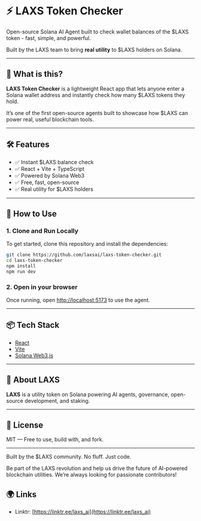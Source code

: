 # ⚡️ LAXS Token Checker

Open-source Solana AI Agent built to check wallet balances of the $LAXS token - fast, simple, and powerful.

Built by the LAXS team to bring **real utility** to $LAXS holders on Solana.

---

## 🤖 What is this?

**LAXS Token Checker** is a lightweight React app that lets anyone enter a Solana wallet address and instantly check how many $LAXS tokens they hold.

It’s one of the first open-source agents built to showcase how $LAXS can power real, useful blockchain tools.

---

## 🛠️ Features

- ✅ Instant $LAXS balance check
- ✅ React + Vite + TypeScript
- ✅ Powered by Solana Web3
- ✅ Free, fast, open-source
- ✅ Real utility for $LAXS holders

---

## 🔧 How to Use

### 1. Clone and Run Locally

To get started, clone this repository and install the dependencies:

```bash
git clone https://github.com/laxsai/laxs-token-checker.git
cd laxs-token-checker
npm install
npm run dev
```

### 2. Open in your browser

Once running, open [http://localhost:5173](http://localhost:5173) to use the agent.

---

## 📦 Tech Stack

- [React](https://react.dev/)
- [Vite](https://vitejs.dev/)
- [Solana Web3.js](https://solana-labs.github.io/solana-web3.js/)

---

## 🧬 About LAXS

**LAXS** is a utility token on Solana powering AI agents, governance, open-source development, and staking.

---

## 📌 License

MIT — Free to use, build with, and fork.

---

Built by the $LAXS community. No fluff. Just code.

Be part of the LAXS revolution and help us drive the future of AI-powered blockchain utilities. We’re always looking for passionate contributors!

## 🌍 Links


- Linktr: [https://linktr.ee/laxs_ai](https://linktr.ee/laxs_ai)  
